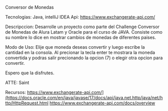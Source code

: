 Conversor de Monedas

Tecnologias: Java, intelliJ IDEA
Api: https://www.exchangerate-api.com/

Descripccion: Desarrolle un proyecto como parte del Challenge Conversor de Monedas de Alura Latam y Oracle para el curso de JAVA. Consiste como su nombre lo dice en mostrar
cambios de monedas de diferentes paises. 

Modo de Uso: Elije que moneda deseas convertir y luego escribe la cantidad en la consola. Al precionar la tecla enter te mostrara la moneda convertida y podras salir precionando la
opcion (7) o elegir otra opcion para convertir.

Espero que la disfrutes.

ATTE: Saint

Recursos: 
https://www.exchangerate-api.com/](https://docs.oracle.com/en/java/javase/17/docs/api/java.net.http/java/net/http/HttpRequest.html
https://www.exchangerate-api.com/docs/overview

